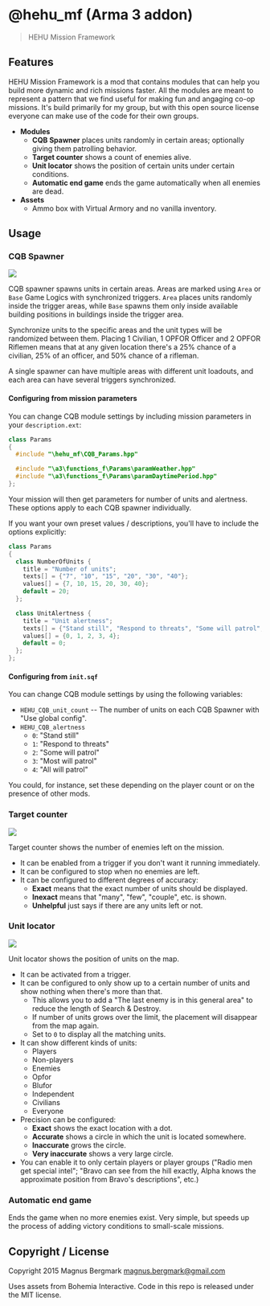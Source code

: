 # @hehu_mf (Arma 3 addon)

> HEHU Mission Framework

## Features

HEHU Mission Framework is a mod that contains modules that can help you build more dynamic and rich missions faster. All the modules are meant to represent a pattern that we find useful for making fun and angaging co-op missions. It's build primarily for my group, but with this open source license everyone can make use of the code for their own groups.

* **Modules**
	* **CQB Spawner** places units randomly in certain areas; optionally giving them patrolling behavior.
	* **Target counter** shows a count of enemies alive.
	* **Unit locator** shows the position of certain units under certain conditions.
	* **Automatic end game** ends the game automatically when all enemies are dead.
* **Assets**
	* Ammo box with Virtual Armory and no vanilla inventory.

## Usage

### CQB Spawner

![](images/cqb_spawner.png)

CQB spawner spawns units in certain areas. Areas are marked using `Area` or `Base` Game Logics with synchronized triggers. `Area` places units randomly inside the trigger areas, while `Base` spawns them only inside available building positions in buildings inside the trigger area.

Synchronize units to the specific areas and the unit types will be randomized between them. Placing 1 Civilian, 1 OPFOR Officer and 2 OPFOR Riflemen means that at any given location there's a 25% chance of a civilian, 25% of an officer, and 50% chance of a rifleman.

A single spawner can have multiple areas with different unit loadouts, and each area can have several triggers synchronized.

#### Configuring from mission parameters

You can change CQB module settings by including mission parameters in your `description.ext`:

```hpp
class Params
{
  #include "\hehu_mf\CQB_Params.hpp"

  #include "\a3\functions_f\Params\paramWeather.hpp"
  #include "\a3\functions_f\Params\paramDaytimePeriod.hpp"
};
```

Your mission will then get parameters for number of units and alertness. These options apply to each CQB spawner individually.

If you want your own preset values / descriptions, you'll have to include the options explicitly:

```hpp
class Params
{
  class NumberOfUnits {
    title = "Number of units";
    texts[] = {"7", "10", "15", "20", "30", "40"};
    values[] = {7, 10, 15, 20, 30, 40};
    default = 20;
  };

  class UnitAlertness {
    title = "Unit alertness";
    texts[] = {"Stand still", "Respond to threats", "Some will patrol", "Most will patrol", "All will patrol"};
    values[] = {0, 1, 2, 3, 4};
    default = 0;
  };
};
```

#### Configuring from `init.sqf`

You can change CQB module settings by using the following variables:

* `HEHU_CQB_unit_count` -- The number of units on each CQB Spawner with "Use global config". 
* `HEHU_CQB_alertness`
  * `0`: "Stand still"
  * `1`: "Respond to threats"
  * `2`: "Some will patrol"
  * `3`: "Most will patrol"
  * `4`: "All will patrol"

You could, for instance, set these depending on the player count or on the presence of other mods.

### Target counter

![](images/target_counter.png)

Target counter shows the number of enemies left on the mission.

* It can be enabled from a trigger if you don't want it running immediately.
* It can be configured to stop when no enemies are left.
* It can be configured to different degrees of accuracy:
  * **Exact** means that the exact number of units should be displayed.
  * **Inexact** means that "many", "few", "couple", etc. is shown.
  * **Unhelpful** just says if there are any units left or not.

### Unit locator

![](images/unit_locator.png)

Unit locator shows the position of units on the map.

* It can be activated from a trigger.
* It can be configured to only show up to a certain number of units and show nothing when there's more than that.
  * This allows you to add a "The last enemy is in this general area" to reduce the length of Search & Destroy.
  * If number of units grows over the limit, the placement will disappear from the map again.
  * Set to `0` to display all the matching units.
* It can show different kinds of units:
  * Players
  * Non-players
  * Enemies
  * Opfor
  * Blufor
  * Independent
  * Civilians
  * Everyone
* Precision can be configured:
  * **Exact** shows the exact location with a dot.
  * **Accurate** shows a circle in which the unit is located somewhere.
  * **Inaccurate** grows the circle.
  * **Very inaccurate** shows a very large circle.
* You can enable it to only certain players or player groups ("Radio men get special intel"; "Bravo can see from the hill exactly, Alpha knows the approximate position from Bravo's descriptions", etc.)

### Automatic end game

Ends the game when no more enemies exist. Very simple, but speeds up the process of adding victory conditions to small-scale missions.

## Copyright / License

Copyright 2015 Magnus Bergmark <magnus.bergmark@gmail.com>

Uses assets from Bohemia Interactive. Code in this repo is released under the MIT license.